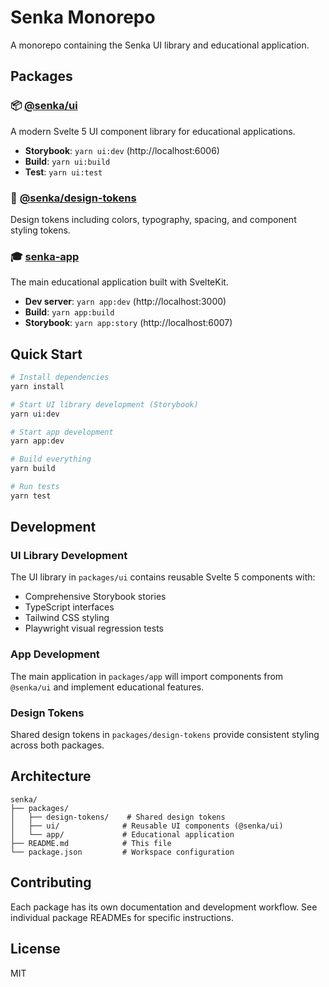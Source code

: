 # Senka Monorepo

A monorepo containing the Senka UI library and educational application.

## Packages

### 📦 [@senka/ui](./packages/ui)

A modern Svelte 5 UI component library for educational applications.

- **Storybook**: `yarn ui:dev` (http://localhost:6006)
- **Build**: `yarn ui:build`
- **Test**: `yarn ui:test`

### 📐 [@senka/design-tokens](./packages/design-tokens)

Design tokens including colors, typography, spacing, and component styling tokens.

### 🎓 [senka-app](./packages/app)

The main educational application built with SvelteKit.

- **Dev server**: `yarn app:dev` (http://localhost:3000)
- **Build**: `yarn app:build`
- **Storybook**: `yarn app:story` (http://localhost:6007)

## Quick Start

```bash
# Install dependencies
yarn install

# Start UI library development (Storybook)
yarn ui:dev

# Start app development
yarn app:dev

# Build everything
yarn build

# Run tests
yarn test
```

## Development

### UI Library Development

The UI library in `packages/ui` contains reusable Svelte 5 components with:

- Comprehensive Storybook stories
- TypeScript interfaces
- Tailwind CSS styling
- Playwright visual regression tests

### App Development

The main application in `packages/app` will import components from `@senka/ui` and implement educational features.

### Design Tokens

Shared design tokens in `packages/design-tokens` provide consistent styling across both packages.

## Architecture

```
senka/
├── packages/
│   ├── design-tokens/    # Shared design tokens
│   ├── ui/              # Reusable UI components (@senka/ui)
│   └── app/             # Educational application
├── README.md            # This file
└── package.json         # Workspace configuration
```

## Contributing

Each package has its own documentation and development workflow. See individual package READMEs for specific instructions.

## License

MIT

